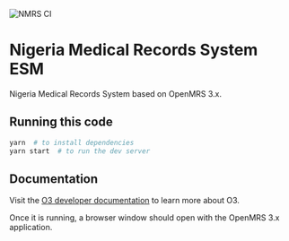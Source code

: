 ![NMRS CI](https://github.com/nmrs-nigeria/openmrs-esm-nmrs/actions/workflows/node.js.yml/badge.svg)

# Nigeria Medical Records System ESM

Nigeria Medical Records System based on OpenMRS 3.x.

## Running this code

```sh
yarn  # to install dependencies
yarn start  # to run the dev server
```

## Documentation

Visit the [O3 developer documentation](https://o3-docs.openmrs.org) to learn more about O3.

Once it is running, a browser window should open with the OpenMRS 3.x application.
